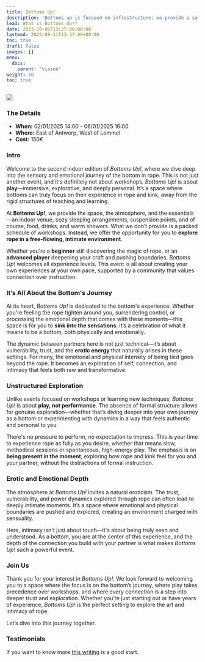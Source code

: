 ```yaml
---
title: Bottoms Up!
description: 'Bottoms up is focused on infrastructure: we provide a safe-ish space, stuff to eat and drink. Suspension points. A sound-system. Water and power, toilets and warm showers.'
lead: What is Bottoms Up!?
date: 2023-10-06T13:37:00+00:00
lastmod: 2024-09-11T13:37:00+00:00
toc: true
draft: false
images: []
menu: 
  docs:
    parent: "vision"
weight: 10
toc: true
---
```


![](/images/bannerblackbg.png)

### The Details

* **When:** 02/01/2025 14:00 - 06/01/2025 16:00 
* **Where:** East of Antwerp, West of Lommel
* **Cost:** 150€

### Intro

Welcome to the second indoor edition of _Bottoms Up!_, where we dive deep into the sensory and emotional journey of the bottom in rope. This is not just another event, and it's definitely not about workshops. _Bottoms Up!_ is about **play**—immersive, explorative, and deeply personal. It’s a space where bottoms can truly focus on their experience in rope and kink, away from the rigid structures of teaching and learning.

At **Bottoms Up!**, we provide the space, the atmosphere, and the essentials—an indoor venue, cozy sleeping arrangements, suspension points, and of course, food, drinks, and warm showers. What we don’t provide is a packed schedule of workshops. Instead, we offer the opportunity for you to **explore rope in a free-flowing, intimate environment**.

Whether you're a **beginner** still discovering the magic of rope, or an **advanced player** deepening your craft and pushing boundaries, _Bottoms Up!_ welcomes all experience levels. This event is all about creating your own experiences at your own pace, supported by a community that values connection over instruction.

### It’s All About the Bottom's Journey

At its heart, _Bottoms Up!_ is dedicated to the bottom's experience. Whether you're feeling the rope tighten around you, surrendering control, or processing the emotional depth that comes with these moments—this space is for you to **sink into the sensations**. It’s a celebration of what it means to be a bottom, both physically and emotionally.

The dynamic between partners here is not just technical—it’s about vulnerability, trust, and the **erotic energy** that naturally arises in these settings. For many, the emotional and physical intensity of being tied goes beyond the rope. It becomes an exploration of self, connection, and intimacy that feels both raw and transformative.

### Unstructured Exploration

Unlike events focused on workshops or learning new techniques, _Bottoms Up!_ is about **play, not performance**. The absence of formal structure allows for genuine exploration—whether that’s diving deeper into your own journey as a bottom or experimenting with dynamics in a way that feels authentic and personal to you.

There's no pressure to perform, no expectation to impress. This is your time to experience rope as fully as you desire, whether that means slow, methodical sessions or spontaneous, high-energy play. The emphasis is on **being present in the moment**, exploring how rope and kink feel for you and your partner, without the distractions of formal instruction.

### Erotic and Emotional Depth

The atmosphere at _Bottoms Up!_ invites a natural eroticism. The trust, vulnerability, and power dynamics explored through rope can often lead to deeply intimate moments. It’s a space where emotional and physical boundaries are pushed and explored, creating an environment charged with sensuality.

Here, intimacy isn't just about touch—it's about being truly seen and understood. As a bottom, you are at the center of this experience, and the depth of the connection you build with your partner is what makes _Bottoms Up!_ such a powerful event.

### Join Us

Thank you for your interest in _Bottoms Up!_. We look forward to welcoming you to a space where the focus is on the bottom’s journey, where play takes precedence over workshops, and where every connection is a step into deeper trust and exploration. Whether you’re just starting out or have years of experience, _Bottoms Up!_ is the perfect setting to explore the art and intimacy of rope.

Let’s dive into this journey together.

### Testimonials
If you want to know more [this writing](https://fetlife.com/users/9272860/posts/10433585) is a good start.